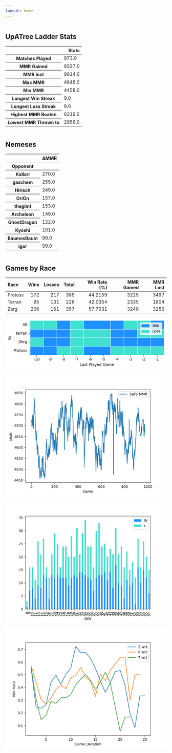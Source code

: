 ```yaml
---
layout: home
---
```


<div class="row">
    <div class="column">
        <h2>UpATree Ladder Stats</h2>
        <table>
  <thead>
    <tr style="text-align: right;">
      <th></th>
      <th>Stats</th>
    </tr>
  </thead>
  <tbody>
    <tr>
      <th>Matches Played</th>
      <td>973.0</td>
    </tr>
    <tr>
      <th>MMR Gained</th>
      <td>9337.0</td>
    </tr>
    <tr>
      <th>MMR lost</th>
      <td>9614.0</td>
    </tr>
    <tr>
      <th>Max MMR</th>
      <td>4846.0</td>
    </tr>
    <tr>
      <th>Min MMR</th>
      <td>4458.0</td>
    </tr>
    <tr>
      <th>Longest Win Streak</th>
      <td>9.0</td>
    </tr>
    <tr>
      <th>Longest Loss Streak</th>
      <td>8.0</td>
    </tr>
    <tr>
      <th>Highest MMR Beaten</th>
      <td>6219.0</td>
    </tr>
    <tr>
      <th>Lowest MMR Thrown to</th>
      <td>2956.0</td>
    </tr>
  </tbody>
</table>
    </div>
    <div class="column">
        <h2>Nemeses</h2>
        <table>
  <thead>
    <tr style="text-align: right;">
      <th></th>
      <th>ΔMMR</th>
    </tr>
    <tr>
      <th>Opponent</th>
      <th></th>
    </tr>
  </thead>
  <tbody>
    <tr>
      <th>Kallari</th>
      <td>270.0</td>
    </tr>
    <tr>
      <th>gaschem</th>
      <td>255.0</td>
    </tr>
    <tr>
      <th>Hirisch</th>
      <td>249.0</td>
    </tr>
    <tr>
      <th>OriOn</th>
      <td>157.0</td>
    </tr>
    <tr>
      <th>theglml</th>
      <td>153.0</td>
    </tr>
    <tr>
      <th>Archaleon</th>
      <td>149.0</td>
    </tr>
    <tr>
      <th>GhostDragon</th>
      <td>122.0</td>
    </tr>
    <tr>
      <th>Kyoshi</th>
      <td>101.0</td>
    </tr>
    <tr>
      <th>BaumesBaum</th>
      <td>99.0</td>
    </tr>
    <tr>
      <th>igor</th>
      <td>99.0</td>
    </tr>
  </tbody>
</table>
    </div>
</div>

## Games by Race

| Race    |   Wins |   Losses |   Total |   Win Rate (%) |   MMR Gained |   MMR Lost |
|:--------|-------:|---------:|--------:|---------------:|-------------:|-----------:|
| Protoss |    172 |      217 |     389 |        44.2159 |         3225 |       3497 |
| Terran  |     95 |      131 |     226 |        42.0354 |         2335 |       1804 |
| Zerg    |    206 |      151 |     357 |        57.7031 |         3240 |       3250 |

![Games by Race](./assets/gm_hist.png)

![Sal's MMR](./assets/MMR.png)

![Daily Stats](./assets/daily.png)

![Win Rate vs Time](./assets/r_wrt.png)

